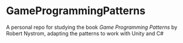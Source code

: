 # GameProgrammingPatterns
 A personal repo for studying the book <i>Game Programming Patterns</i> by Robert Nystrom, adapting the patterns to work with Unity and C#

